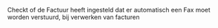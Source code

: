 Checkt of de Factuur heeft ingesteld dat er automatisch een Fax moet worden verstuurd, bij verwerken van facturen
